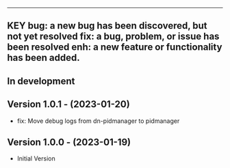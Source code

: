 ---------------------------------------------------------
KEY
bug: a new bug has been discovered, but not yet resolved
fix: a bug, problem, or issue has been resolved
enh: a new feature or functionality has been added.
---------------------------------------------------------

In development
--------------------------------

Version 1.0.1 - (2023-01-20)
--------------------------------
- fix: Move debug logs from dn-pidmanager to pidmanager

Version 1.0.0 - (2023-01-19)
--------------------------------
- Initial Version